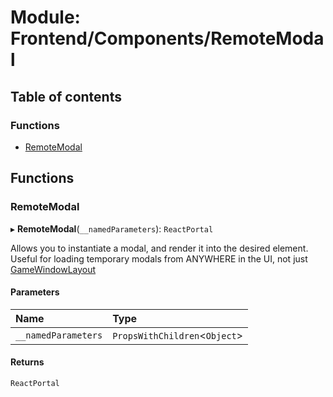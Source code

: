 # Module: Frontend/Components/RemoteModal

## Table of contents

### Functions

- [RemoteModal](Frontend_Components_RemoteModal.md#remotemodal)

## Functions

### RemoteModal

▸ **RemoteModal**(`__namedParameters`): `ReactPortal`

Allows you to instantiate a modal, and render it into the desired element.
Useful for loading temporary modals from ANYWHERE in the UI, not just
[GameWindowLayout](Frontend_Views_GameWindowLayout.md#gamewindowlayout)

#### Parameters

| Name                | Type                           |
| :------------------ | :----------------------------- |
| `__namedParameters` | `PropsWithChildren`<`Object`\> |

#### Returns

`ReactPortal`
